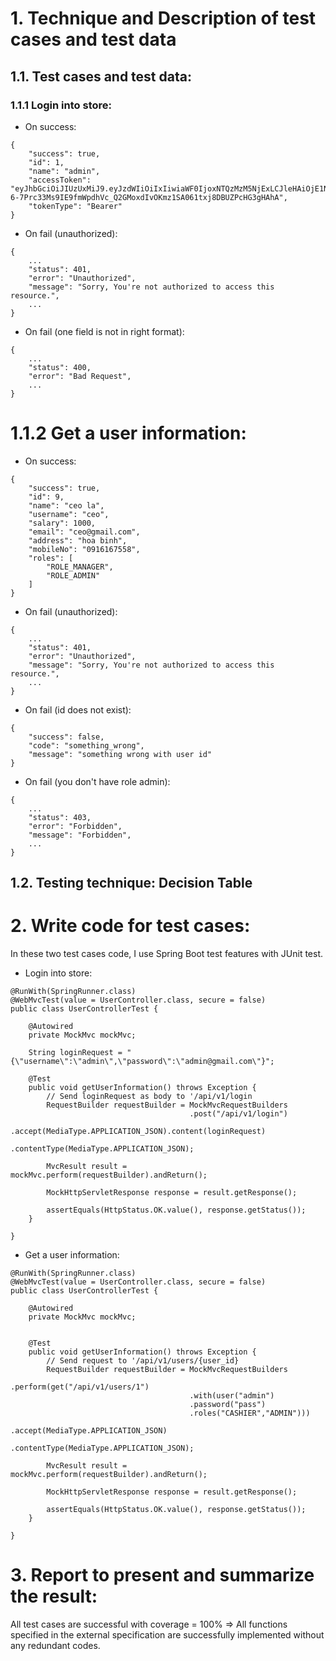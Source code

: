 # 1. Technique and Description of test cases and test data

## 1.1. Test cases and test data: 

### 1.1.1 Login into store:
* On success:
```
{
    "success": true,
    "id": 1,
    "name": "admin",
    "accessToken": "eyJhbGciOiJIUzUxMiJ9.eyJzdWIiOiIxIiwiaWF0IjoxNTQzMzM5NjExLCJleHAiOjE1NDM5NDQ0MTF9.sM5jliKZbRIvFXDhMIBgPf4vj-6-7Prc33Ms9IE9fmWpdhVc_Q2GMoxdIvOKmz1SA061txj8DBUZPcHG3gHAhA",
    "tokenType": "Bearer"
}
```

* On fail (unauthorized):
```
{
    ...
    "status": 401,
    "error": "Unauthorized",
    "message": "Sorry, You're not authorized to access this resource.",
    ...
}
```


* On fail (one field is not in right format):
```
{
    ...
    "status": 400,
    "error": "Bad Request",
    ...
}
```

# 1.1.2 Get a user information:
* On success:
```
{
    "success": true,
    "id": 9,
    "name": "ceo la",
    "username": "ceo",
    "salary": 1000,
    "email": "ceo@gmail.com",
    "address": "hoa binh",
    "mobileNo": "0916167558",
    "roles": [
        "ROLE_MANAGER",
        "ROLE_ADMIN"
    ]
}
```

* On fail (unauthorized):
```
{
    ...
    "status": 401,
    "error": "Unauthorized",
    "message": "Sorry, You're not authorized to access this resource.",
    ...
}
```

* On fail (id does not exist):
```
{
    "success": false,
    "code": "something_wrong",
    "message": "something wrong with user id"
}
```

* On fail (you don't have role admin):
```
{
    ...
    "status": 403,
    "error": "Forbidden",
    "message": "Forbidden",
    ...
}
```

## 1.2. Testing technique: Decision Table

# 2. Write code for test cases:
In these two test cases code, I use Spring Boot test features with JUnit test.

* Login into store:
```
@RunWith(SpringRunner.class)
@WebMvcTest(value = UserController.class, secure = false)
public class UserControllerTest {

	@Autowired
	private MockMvc mockMvc;

    String loginRequest = "{\"username\":\"admin\",\"password\":\"admin@gmail.com\"}";

    @Test
    public void getUserInformation() throws Exception {
        // Send loginRequest as body to '/api/v1/login
        RequestBuilder requestBuilder = MockMvcRequestBuilders
                                        .post("/api/v1/login")
                                        .accept(MediaType.APPLICATION_JSON).content(loginRequest)
                                        .contentType(MediaType.APPLICATION_JSON);

        MvcResult result = mockMvc.perform(requestBuilder).andReturn();

        MockHttpServletResponse response = result.getResponse();

        assertEquals(HttpStatus.OK.value(), response.getStatus());
    }

}
```

* Get a user information:
```
@RunWith(SpringRunner.class)
@WebMvcTest(value = UserController.class, secure = false)
public class UserControllerTest {

	@Autowired
	private MockMvc mockMvc;


    @Test
    public void getUserInformation() throws Exception {
        // Send request to '/api/v1/users/{user_id}
        RequestBuilder requestBuilder = MockMvcRequestBuilders
                                        .perform(get("/api/v1/users/1")
                                        .with(user("admin")
                                        .password("pass")
                                        .roles("CASHIER","ADMIN")))
                                        .accept(MediaType.APPLICATION_JSON)
                                        .contentType(MediaType.APPLICATION_JSON);

        MvcResult result = mockMvc.perform(requestBuilder).andReturn();

        MockHttpServletResponse response = result.getResponse();

        assertEquals(HttpStatus.OK.value(), response.getStatus());
    }

}
```

# 3. Report to present and summarize the result:

All test cases are successful with coverage = 100% => All functions specified in the external specification are successfully implemented without any redundant codes.
